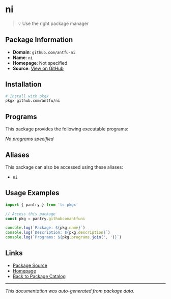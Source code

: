 # ni

> 💡 Use the right package manager

## Package Information

- **Domain**: `github.com/antfu-ni`
- **Name**: `ni`
- **Homepage**: Not specified
- **Source**: [View on GitHub](https://github.com/pkgxdev/pantry/tree/main/projects/github.com/antfu-ni/package.yml)

## Installation

```bash
# Install with pkgx
pkgx github.com/antfu/ni
```

## Programs

This package provides the following executable programs:

*No programs specified*

## Aliases

This package can also be accessed using these aliases:

- `ni`

## Usage Examples

```typescript
import { pantry } from 'ts-pkgx'

// Access this package
const pkg = pantry.githubcomantfuni

console.log(`Package: ${pkg.name}`)
console.log(`Description: ${pkg.description}`)
console.log(`Programs: ${pkg.programs.join(', ')}`)
```

## Links

- [Package Source](https://github.com/pkgxdev/pantry/tree/main/projects/github.com/antfu-ni/package.yml)
- [Homepage](#)
- [Back to Package Catalog](../package-catalog.md)

---

*This documentation was auto-generated from package data.*
